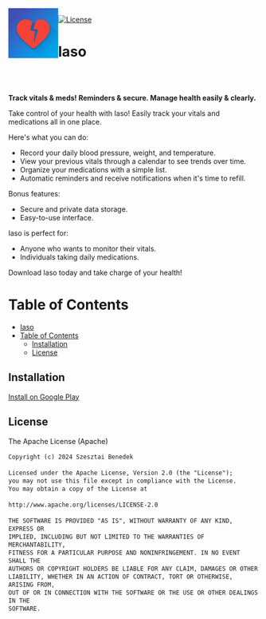 <img align="left" width="100" height="100" src="https://github.com/Mak0nz/iaso/blob/main/assets/logo.png?raw=true">

[//]: # (Use Apache License as the default option)
[![License](https://img.shields.io/badge/license-Apache%202-4EB1BA.svg?style=flat-square)](https://www.apache.org/licenses/LICENSE-2.0.html)

<h1>Iaso</h1>
<br></br>

**Track vitals & meds! Reminders & secure. Manage health easily & clearly.**

Take control of your health with Iaso!
Easily track your vitals and medications all in one place.

Here's what you can do:
- Record your daily blood pressure, weight, and temperature.
- View your previous vitals through a calendar to see trends over time.
- Organize your medications with a simple list.
- Automatic reminders and receive notifications when it's time to refill.

Bonus features:
- Secure and private data storage.
- Easy-to-use interface.

Iaso is perfect for:
- Anyone who wants to monitor their vitals.
- Individuals taking daily medications.

Download Iaso today and take charge of your health!  

# Table of Contents
- [Iaso](#iaso)
- [Table of Contents](#table-of-contents)
  - [Installation](#installation)
  - [License](#license)


## Installation  
[Install on Google Play](https://play.google.com/store/apps/details?id=com.benedekszesztai.iaso)

## License  

The Apache License (Apache)

    Copyright (c) 2024 Szesztai Benedek

    Licensed under the Apache License, Version 2.0 (the "License");
    you may not use this file except in compliance with the License.
    You may obtain a copy of the License at

    http://www.apache.org/licenses/LICENSE-2.0

    THE SOFTWARE IS PROVIDED "AS IS", WITHOUT WARRANTY OF ANY KIND, EXPRESS OR
    IMPLIED, INCLUDING BUT NOT LIMITED TO THE WARRANTIES OF MERCHANTABILITY,
    FITNESS FOR A PARTICULAR PURPOSE AND NONINFRINGEMENT. IN NO EVENT SHALL THE
    AUTHORS OR COPYRIGHT HOLDERS BE LIABLE FOR ANY CLAIM, DAMAGES OR OTHER
    LIABILITY, WHETHER IN AN ACTION OF CONTRACT, TORT OR OTHERWISE, ARISING FROM,
    OUT OF OR IN CONNECTION WITH THE SOFTWARE OR THE USE OR OTHER DEALINGS IN THE
    SOFTWARE.
